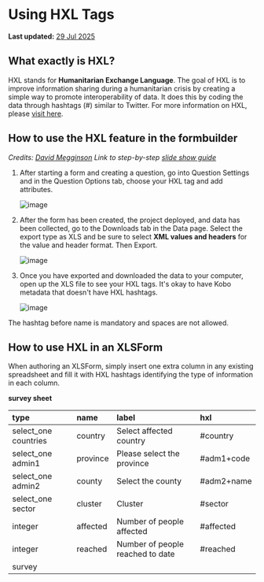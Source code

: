 # Using HXL Tags
**Last updated:** <a href="https://github.com/kobotoolbox/docs/blob/47cbc8887d6df73ef3bf760d5a3962b77ab26ed8/source/hxl.md" class="reference">29 Jul 2025</a>


## What exactly is HXL?

HXL stands for **Humanitarian Exchange Language**. The goal of HXL is to improve
information sharing during a humanitarian crisis by creating a simple way to
promote interoperability of data. It does this by coding the data through
hashtags (#) similar to Twitter. For more information on HXL, please
[visit here](https://hxlstandard.org).

## How to use the HXL feature in the formbuilder

_Credits: [David Megginson](http://www.megginson.com)_ _Link to step-by-step
[slide show guide](https://docs.google.com/presentation/d/123bHSkNh4T30CNq0i37IxOLfrqSC-3V_Khtkf6bIdg0/edit#slide=id.p)_

1. After starting a form and creating a question, go into Question Settings and
   in the Question Options tab, choose your HXL tag and add attributes.

    ![image](/images/hxl/hxl.gif)

2. After the form has been created, the project deployed, and data has been
   collected, go to the Downloads tab in the Data page. Select the export type
   as XLS and be sure to select **XML values and headers** for the value and
   header format. Then Export.

    ![image](/images/hxl/xml_values.gif)

3. Once you have exported and downloaded the data to your computer, open up the
   XLS file to see your HXL tags. It's okay to have Kobo metadata that doesn't
   have HXL hashtags.

    ![image](/images/hxl/xls_affected.jpg)

<p class="note">The hashtag before name is mandatory and spaces are not allowed.</p>

## How to use HXL in an XLSForm

When authoring an XLSForm, simply insert one extra column in any existing
spreadsheet and fill it with HXL hashtags identifying the type of information in
each column.

**survey sheet**

| type                 | name     | label                            | hxl        |
| :------------------- | :------- | :------------------------------- | :--------- |
| select_one countries | country  | Select affected country          | #country   |
| select_one admin1    | province | Please select the province       | #adm1+code |
| select_one admin2    | county   | Select the county                | #adm2+name |
| select_one sector    | cluster  | Cluster                          | #sector    |
| integer              | affected | Number of people affected        | #affected  |
| integer              | reached  | Number of people reached to date | #reached   |
| survey |
